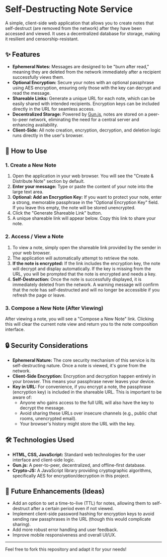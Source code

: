 # Self-Destructing Note Service

A simple, client-side web application that allows you to create notes that self-destruct (are removed from the network) after they have been accessed and viewed. It uses a decentralized database for storage, making it resilient and censorship-resistant.

## ✨ Features

* **Ephemeral Notes:** Messages are designed to be "burn after read," meaning they are deleted from the network immediately after a recipient successfully views them.
* **Optional Encryption:** Secure your notes with an optional passphrase using AES encryption, ensuring only those with the key can decrypt and read the message.
* **Shareable Links:** Generate a unique URL for each note, which can be easily shared with intended recipients. Encryption keys can be included directly in the URL for seamless access.
* **Decentralized Storage:** Powered by [Gun.js](https://gun.eco/), notes are stored on a peer-to-peer network, eliminating the need for a central server and enhancing availability.
* **Client-Side:** All note creation, encryption, decryption, and deletion logic runs directly in the user's browser.

## 🚀 How to Use

### 1. Create a New Note

1.  Open the application in your web browser. You will see the "Create & Distribute Note" section by default.
2.  **Enter your message:** Type or paste the content of your note into the large text area.
3.  **Optional: Add an Encryption Key:** If you want to protect your note, enter a strong, memorable passphrase in the "Optional Encryption Key" field. If you leave this empty, the note will be stored unencrypted.
4.  Click the "Generate Shareable Link" button.
5.  A unique shareable link will appear below. Copy this link to share your note.

### 2. Access / View a Note

1.  To view a note, simply open the shareable link provided by the sender in your web browser.
2.  The application will automatically attempt to retrieve the note.
3.  **If the note is encrypted:** If the link includes the encryption key, the note will decrypt and display automatically. If the key is missing from the URL, you will be prompted that the note is encrypted and needs a key.
4.  **Self-Destruction:** Once the note is successfully displayed, it is immediately deleted from the network. A warning message will confirm that the note has self-destructed and will no longer be accessible if you refresh the page or leave.

### 3. Compose a New Note (After Viewing)

After viewing a note, you will see a "Compose a New Note" link. Clicking this will clear the current note view and return you to the note composition interface.

## 🔒 Security Considerations

* **Ephemeral Nature:** The core security mechanism of this service is its self-destructing nature. Once a note is viewed, it's gone from the network.
* **Client-Side Encryption:** Encryption and decryption happen entirely in your browser. This means your passphrase never leaves your device.
* **Key in URL:** For convenience, if you encrypt a note, the passphrase (encryption key) is included in the shareable URL. This is important to be aware of:
    * Anyone who gains access to the full URL will also have the key to decrypt the message.
    * Avoid sharing these URLs over insecure channels (e.g., public chat rooms, unencrypted email).
    * Your browser's history might store the URL with the key.

## 🛠️ Technologies Used

* **HTML, CSS, JavaScript:** Standard web technologies for the user interface and client-side logic.
* **Gun.js:** A peer-to-peer, decentralized, and offline-first database.
* **Crypto-JS:** A JavaScript library providing cryptographic algorithms, specifically AES for encryption/decryption in this project.

## 🚀 Future Enhancements (Ideas)

* Add an option to set a time-to-live (TTL) for notes, allowing them to self-destruct after a certain period even if not viewed.
* Implement client-side password hashing for encryption keys to avoid sending raw passphrases in the URL (though this would complicate sharing).
* Add more robust error handling and user feedback.
* Improve mobile responsiveness and overall UI/UX.

---

Feel free to fork this repository and adapt it for your needs!
